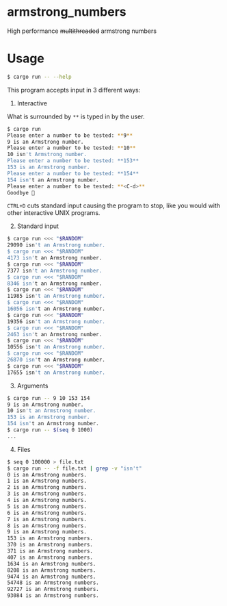 # armstrong_numbers

High performance ~~multithreaded~~ armstrong numbers

# Usage

```bash
$ cargo run -- --help
```

This program accepts input in 3 different ways:

1. Interactive

What is surrounded by `**` is typed in by the user.

```bash
$ cargo run
Please enter a number to be tested: **9**
9 is an Armstrong number.
Please enter a number to be tested: **10**
10 isn't Armstrong number.
Please enter a number to be tested: **153**
153 is an Armstrong number.
Please enter a number to be tested: **154**
154 isn't an Armstrong number.
Please enter a number to be tested: **<C-d>**
Goodbye 👋
```

`CTRL+D` cuts standard input causing the program to stop, like you would with
other interactive UNIX programs.

2. Standard input

```bash
$ cargo run <<< "$RANDOM"
29090 isn't an Armstrong number.
$ cargo run <<< "$RANDOM"
4173 isn't an Armstrong number.
$ cargo run <<< "$RANDOM"
7377 isn't an Armstrong number.
$ cargo run <<< "$RANDOM"
8346 isn't an Armstrong number.
$ cargo run <<< "$RANDOM"
11985 isn't an Armstrong number.
$ cargo run <<< "$RANDOM"
16056 isn't an Armstrong number.
$ cargo run <<< "$RANDOM"
19356 isn't an Armstrong number.
$ cargo run <<< "$RANDOM"
2463 isn't an Armstrong number.
$ cargo run <<< "$RANDOM"
10556 isn't an Armstrong number.
$ cargo run <<< "$RANDOM"
26870 isn't an Armstrong number.
$ cargo run <<< "$RANDOM"
17655 isn't an Armstrong number.
```

3. Arguments

```bash
$ cargo run -- 9 10 153 154
9 is an Armstrong number.
10 isn't an Armstrong number.
153 is an Armstrong number.
154 isn't an Armstrong number.
$ cargo run -- $(seq 0 1000)
...
```

4. Files

```bash
$ seq 0 100000 > file.txt
$ cargo run -- -f file.txt | grep -v "isn't"
0 is an Armstrong numbers.
1 is an Armstrong numbers.
2 is an Armstrong numbers.
3 is an Armstrong numbers.
4 is an Armstrong numbers.
5 is an Armstrong numbers.
6 is an Armstrong numbers.
7 is an Armstrong numbers.
8 is an Armstrong numbers.
9 is an Armstrong numbers.
153 is an Armstrong numbers.
370 is an Armstrong numbers.
371 is an Armstrong numbers.
407 is an Armstrong numbers.
1634 is an Armstrong numbers.
8208 is an Armstrong numbers.
9474 is an Armstrong numbers.
54748 is an Armstrong numbers.
92727 is an Armstrong numbers.
93084 is an Armstrong numbers.
```

